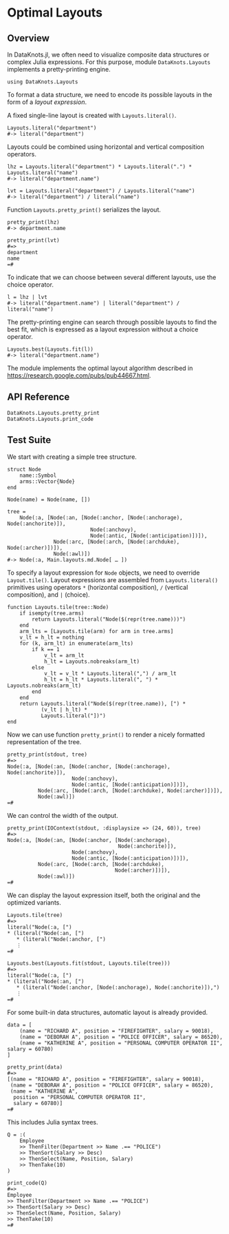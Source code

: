 # Optimal Layouts


## Overview

In DataKnots.jl, we often need to visualize composite data structures or
complex Julia expressions.  For this purpose, module `DataKnots.Layouts`
implements a pretty-printing engine.

    using DataKnots.Layouts

To format a data structure, we need to encode its possible layouts in the form
of a *layout expression*.

A fixed single-line layout is created with `Layouts.literal()`.

    Layouts.literal("department")
    #-> literal("department")

Layouts could be combined using horizontal and vertical composition operators.

    lhz = Layouts.literal("department") * Layouts.literal(".") * Layouts.literal("name")
    #-> literal("department.name")

    lvt = Layouts.literal("department") / Layouts.literal("name")
    #-> literal("department") / literal("name")

Function `Layouts.pretty_print()` serializes the layout.

    pretty_print(lhz)
    #-> department.name

    pretty_print(lvt)
    #=>
    department
    name
    =#

To indicate that we can choose between several different layouts, use the
choice operator.

    l = lhz | lvt
    #-> literal("department.name") | literal("department") / literal("name")

The pretty-printing engine can search through possible layouts to find the best
fit, which is expressed as a layout expression without a choice operator.

    Layouts.best(Layouts.fit(l))
    #-> literal("department.name")

The module implements the optimal layout algorithm described in
<https://research.google.com/pubs/pub44667.html>.


## API Reference

```@docs
DataKnots.Layouts.pretty_print
DataKnots.Layouts.print_code
```


## Test Suite

We start with creating a simple tree structure.

    struct Node
        name::Symbol
        arms::Vector{Node}
    end

    Node(name) = Node(name, [])

    tree =
        Node(:a, [Node(:an, [Node(:anchor, [Node(:anchorage), Node(:anchorite)]),
                               Node(:anchovy),
                               Node(:antic, [Node(:anticipation)])]),
                   Node(:arc, [Node(:arch, [Node(:archduke), Node(:archer)])]),
                   Node(:awl)])
    #-> Node(:a, Main.layouts.md.Node[ … ])

To specify a layout expression for `Node` objects, we need to override
`Layout.tile()`.  Layout expressions are assembled from `Layouts.literal()`
primitives using operators `*` (horizontal composition), `/` (vertical
composition), and `|` (choice).

    function Layouts.tile(tree::Node)
        if isempty(tree.arms)
            return Layouts.literal("Node($(repr(tree.name)))")
        end
        arm_lts = [Layouts.tile(arm) for arm in tree.arms]
        v_lt = h_lt = nothing
        for (k, arm_lt) in enumerate(arm_lts)
            if k == 1
                v_lt = arm_lt
                h_lt = Layouts.nobreaks(arm_lt)
            else
                v_lt = v_lt * Layouts.literal(",") / arm_lt
                h_lt = h_lt * Layouts.literal(", ") * Layouts.nobreaks(arm_lt)
            end
        end
        return Layouts.literal("Node($(repr(tree.name)), [") *
               (v_lt | h_lt) *
               Layouts.literal("])")
    end

Now we can use function `pretty_print()` to render a nicely formatted
representation of the tree.

    pretty_print(stdout, tree)
    #=>
    Node(:a, [Node(:an, [Node(:anchor, [Node(:anchorage), Node(:anchorite)]),
                         Node(:anchovy),
                         Node(:antic, [Node(:anticipation)])]),
              Node(:arc, [Node(:arch, [Node(:archduke), Node(:archer)])]),
              Node(:awl)])
    =#

We can control the width of the output.

    pretty_print(IOContext(stdout, :displaysize => (24, 60)), tree)
    #=>
    Node(:a, [Node(:an, [Node(:anchor, [Node(:anchorage),
                                        Node(:anchorite)]),
                         Node(:anchovy),
                         Node(:antic, [Node(:anticipation)])]),
              Node(:arc, [Node(:arch, [Node(:archduke),
                                       Node(:archer)])]),
              Node(:awl)])
    =#

We can display the layout expression itself, both the original and the
optimized variants.

    Layouts.tile(tree)
    #=>
    literal("Node(:a, [")
    * (literal("Node(:an, [")
       * (literal("Node(:anchor, [")
       ⋮
    =#

    Layouts.best(Layouts.fit(stdout, Layouts.tile(tree)))
    #=>
    literal("Node(:a, [")
    * (literal("Node(:an, [")
       * (literal("Node(:anchor, [Node(:anchorage), Node(:anchorite)]),")
       ⋮
    =#

For some built-in data structures, automatic layout is already provided.

    data = [
        (name = "RICHARD A", position = "FIREFIGHTER", salary = 90018),
        (name = "DEBORAH A", position = "POLICE OFFICER", salary = 86520),
        (name = "KATHERINE A", position = "PERSONAL COMPUTER OPERATOR II", salary = 60780)
    ]

    pretty_print(data)
    #=>
    [(name = "RICHARD A", position = "FIREFIGHTER", salary = 90018),
     (name = "DEBORAH A", position = "POLICE OFFICER", salary = 86520),
     (name = "KATHERINE A",
      position = "PERSONAL COMPUTER OPERATOR II",
      salary = 60780)]
    =#

This includes Julia syntax trees.

    Q = :(
        Employee
        >> ThenFilter(Department >> Name .== "POLICE")
        >> ThenSort(Salary >> Desc)
        >> ThenSelect(Name, Position, Salary)
        >> ThenTake(10)
    )

    print_code(Q)
    #=>
    Employee
    >> ThenFilter(Department >> Name .== "POLICE")
    >> ThenSort(Salary >> Desc)
    >> ThenSelect(Name, Position, Salary)
    >> ThenTake(10)
    =#


